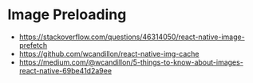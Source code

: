 # Image Preloading

- https://stackoverflow.com/questions/46314050/react-native-image-prefetch
- https://github.com/wcandillon/react-native-img-cache
- https://medium.com/@wcandillon/5-things-to-know-about-images-react-native-69be41d2a9ee

